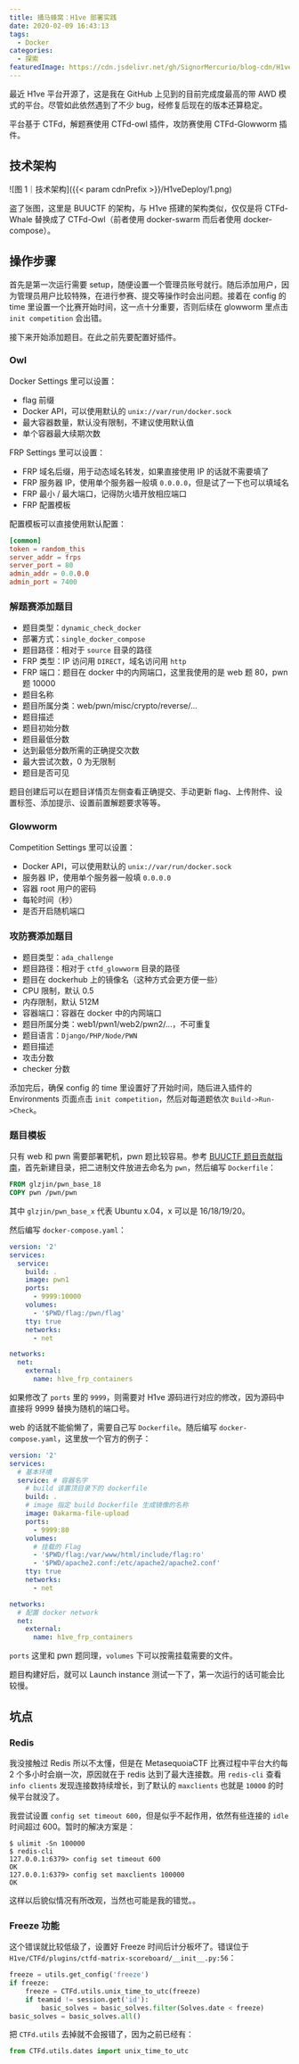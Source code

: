 ```yaml
---
title: 捅马蜂窝：H1ve 部署实践
date: 2020-02-09 16:43:13
tags:
  - Docker
categories:
  - 探索
featuredImage: https://cdn.jsdelivr.net/gh/SignorMercurio/blog-cdn/H1veDeploy/0.png
---
```


最近 H1ve 平台开源了，这是我在 GitHub 上见到的目前完成度最高的带 AWD 模式的平台。尽管如此依然遇到了不少 bug，经修复后现在的版本还算稳定。

<!--more-->

平台基于 CTFd，解题赛使用 CTFd-owl 插件，攻防赛使用 CTFd-Glowworm 插件。

## 技术架构

![图 1｜技术架构]({{< param cdnPrefix >}}/H1veDeploy/1.png)

盗了张图，这里是 BUUCTF 的架构，与 H1ve 搭建的架构类似，仅仅是将 CTFd-Whale 替换成了 CTFd-Owl（前者使用 docker-swarm 而后者使用 docker-compose）。

## 操作步骤

首先是第一次运行需要 setup，随便设置一个管理员账号就行。随后添加用户，因为管理员用户比较特殊，在进行参赛、提交等操作时会出问题。接着在 config 的 time 里设置一个比赛开始时间，这一点十分重要，否则后续在 glowworm 里点击 `init competition` 会出错。

接下来开始添加题目。在此之前先要配置好插件。

### Owl

Docker Settings 里可以设置：

- flag 前缀
- Docker API，可以使用默认的 `unix://var/run/docker.sock`
- 最大容器数量，默认没有限制，不建议使用默认值
- 单个容器最大续期次数

FRP Settings 里可以设置：

- FRP 域名后缀，用于动态域名转发，如果直接使用 IP 的话就不需要填了
- FRP 服务器 IP，使用单个服务器一般填 `0.0.0.0`，但是试了一下也可以填域名
- FRP 最小 / 最大端口，记得防火墙开放相应端口
- FRP 配置模板

配置模板可以直接使用默认配置：

```toml
[common]
token = random_this
server_addr = frps
server_port = 80
admin_addr = 0.0.0.0
admin_port = 7400
```

### 解题赛添加题目

- 题目类型：`dynamic_check_docker`
- 部署方式：`single_docker_compose`
- 题目路径：相对于 `source` 目录的路径
- FRP 类型：IP 访问用 `DIRECT`，域名访问用 `http`
- FRP 端口：题目在 docker 中的内网端口，这里我使用的是 web 题 80，pwn 题 10000
- 题目名称
- 题目所属分类：web/pwn/misc/crypto/reverse/...
- 题目描述
- 题目初始分数
- 题目最低分数
- 达到最低分数所需的正确提交次数
- 最大尝试次数，0 为无限制
- 题目是否可见

题目创建后可以在题目详情页左侧查看正确提交、手动更新 flag、上传附件、设置标签、添加提示、设置前置解题要求等等。

### Glowworm

Competition Settings 里可以设置：

- Docker API，可以使用默认的 `unix://var/run/docker.sock`
- 服务器 IP，使用单个服务器一般填 `0.0.0.0`
- 容器 root 用户的密码
- 每轮时间（秒）
- 是否开启随机端口

### 攻防赛添加题目

- 题目类型：`ada_challenge`
- 题目路径：相对于 `ctfd_glowworm` 目录的路径
- 题目在 dockerhub 上的镜像名（这种方式会更方便一些）
- CPU 限制，默认 0.5
- 内存限制，默认 512M
- 容器端口：容器在 docker 中的内网端口
- 题目所属分类：web1/pwn1/web2/pwn2/...，不可重复
- 题目语言：`Django/PHP/Node/PWN`
- 题目描述
- 攻击分数
- checker 分数

添加完后，确保 config 的 time 里设置好了开始时间，随后进入插件的 Environments 页面点击 `init competition`，然后对每道题依次 `Build->Run->Check`。

### 题目模板

只有 web 和 pwn 需要部署靶机，pwn 题比较容易。参考 [BUUCTF 题目贡献指南](https://www.zhaoj.in/read-6259.html)，首先新建目录，把二进制文件放进去命名为 `pwn`，然后编写 `Dockerfile`：

```dockerfile
FROM glzjin/pwn_base_18
COPY pwn /pwn/pwn
```

其中 `glzjin/pwn_base_x` 代表 Ubuntu x.04，x 可以是 16/18/19/20。

然后编写 `docker-compose.yaml`：

```yaml
version: '2'
services:
  service:
    build: .
    image: pwn1
    ports:
      - 9999:10000
    volumes:
      - '$PWD/flag:/pwn/flag'
    tty: true
    networks:
      - net

networks:
  net:
    external:
      name: h1ve_frp_containers
```

如果修改了 `ports` 里的 `9999`，则需要对 H1ve 源码进行对应的修改，因为源码中直接将 9999 替换为随机的端口号。

web 的话就不能偷懒了，需要自己写 `Dockerfile`。随后编写 `docker-compose.yaml`，这里放一个官方的例子：

```yaml
version: '2'
services:
  # 基本环境
  service: # 容器名字
    # build 该置顶目录下的 dockerfile
    build: .
    # image 指定 build Dockerfile 生成镜像的名称
    image: 0akarma-file-upload
    ports:
      - 9999:80
    volumes:
      # 挂载的 Flag
      - '$PWD/flag:/var/www/html/include/flag:ro'
      - '$PWD/apache2.conf:/etc/apache2/apache2.conf'
    tty: true
    networks:
      - net

networks:
  # 配置 docker network
  net:
    external:
      name: h1ve_frp_containers
```

`ports` 这里和 pwn 题同理，`volumes` 下可以按需挂载需要的文件。

题目构建好后，就可以 Launch instance 测试一下了，第一次运行的话可能会比较慢。

## 坑点

### Redis

我没接触过 Redis 所以不太懂，但是在 MetasequoiaCTF 比赛过程中平台大约每 2 个多小时会崩一次，原因就在于 redis 达到了最大连接数。用 `redis-cli` 查看 `info clients` 发现连接数持续增长，到了默认的 `maxclients` 也就是 `10000` 的时候平台就没了。

我尝试设置 `config set timeout 600`，但是似乎不起作用，依然有些连接的 `idle` 时间超过 600。暂时的解决方案是：

```shell
$ ulimit -Sn 100000
$ redis-cli
127.0.0.1:6379> config set timeout 600
OK
127.0.0.1:6379> config set maxclients 100000
OK
```

这样以后貌似情况有所改观，当然也可能是我的错觉。。

### Freeze 功能

这个错误就比较低级了，设置好 Freeze 时间后计分板坏了。错误位于 `H1ve/CTFd/plugins/ctfd-matrix-scoreboard/__init__.py:56`：

```python
freeze = utils.get_config('freeze')
if freeze:
    freeze = CTFd.utils.unix_time_to_utc(freeze)
    if teamid != session.get('id'):
        basic_solves = basic_solves.filter(Solves.date < freeze)
basic_solves = basic_solves.all()
```

把 `CTFd.utils` 去掉就不会报错了，因为之前已经有：

```python
from CTFd.utils.dates import unix_time_to_utc
```
